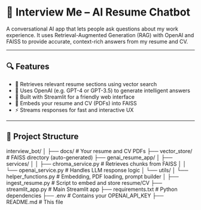 # 🧠 Interview Me – AI Resume Chatbot

A conversational AI app that lets people ask questions about my work experience. It uses Retrieval-Augmented Generation (RAG) with OpenAI and FAISS to provide accurate, context-rich answers from my resume and CV.

---

## 🔍 Features

- 🔎 Retrieves relevant resume sections using vector search
- 🤖 Uses OpenAI (e.g. GPT-4 or GPT-3.5) to generate intelligent answers
- 💬 Built with Streamlit for a friendly web interface
- 📄 Embeds your resume and CV (PDFs) into FAISS
- ⚡ Streams responses for fast and interactive UX

---

## 📁 Project Structure
interview_bot/
│
├── docs/ # Your resume and CV PDFs
├── vector_store/ # FAISS directory (auto-generated)
├── genai_resume_app/
│ ├── services/
│ │ ├── chroma_service.py # Retrieves chunks from FAISS
│ │ └── openai_service.py # Handles LLM response logic
│ └── utils/
│ └── helper_functions.py # Embedding, PDF loading, prompt builder
│
├── ingest_resume.py # Script to embed and store resume/CV
├── streamlit_app.py # Main Streamlit app
├── requirements.txt # Python dependencies
├── .env # Contains your OPENAI_API_KEY
├── README.md # This file
